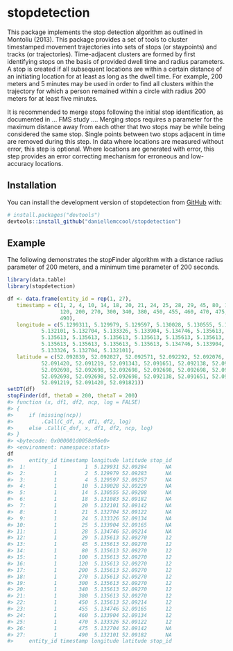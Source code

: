 
<!-- README.md is generated from README.Rmd. Please edit that file -->

# stopdetection

<!-- badges: start -->
<!-- badges: end -->

This package implements the stop detection algorithm as outlined in
Montoliu (2013). This package provides a set of tools to cluster
timestamped movement trajectories into sets of stops (or staypoints) and
tracks (or trajectories). Time-adjacent clusters are formed by first
identifying stops on the basis of provided dwell time and radius
parameters. A stop is created if all subsequent locations are within a
certain distance of an initiating location for at least as long as the
dwell time. For example, 200 meters and 5 minutes may be used in order
to find all clusters within the trajectory for which a person remained
within a circle with radius 200 meters for at least five minutes.

It is recommended to merge stops following the initial stop
identification, as documented in … FMS study …. Merging stops requires a
parameter for the maximum distance away from each other that two stops
may be while being considered the same stop. Single points between two
stops adjacent in time are removed during this step. In data where
locations are measured without error, this step is optional. Where
locations are generated with error, this step provides an error
correcting mechanism for erroneous and low-accuracy locations.

## Installation

You can install the development version of stopdetection from
[GitHub](https://github.com/) with:

``` r
# install.packages("devtools")
devtools::install_github("daniellemccool/stopdetection")
```

## Example

The following demonstrates the stopFinder algorithm with a distance
radius parameter of 200 meters, and a minimum time parameter of 200
seconds.

``` r
library(data.table)
library(stopdetection)

df <- data.frame(entity_id = rep(1, 27),
   timestamp = c(1, 2, 4, 10, 14, 18, 20, 21, 24, 25, 28, 29, 45, 80, 100,
                 120, 200, 270, 300, 340, 380, 450, 455, 460, 470, 475,
                 490),
   longitude = c(5.1299311, 5.129979, 5.129597, 5.130028, 5.130555, 5.131083,
           5.132101, 5.132704, 5.133326, 5.133904, 5.134746, 5.135613,
           5.135613, 5.135613, 5.135613, 5.135613, 5.135613, 5.135613,
           5.135613, 5.135613, 5.135613, 5.135613, 5.134746, 5.133904,
           5.133326, 5.132704, 5.132101),
   latitude = c(52.092839, 52.092827, 52.092571, 52.092292, 52.092076, 52.091821,
           52.091420, 52.091219, 52.091343, 52.091651, 52.092138, 52.092698,
           52.092698, 52.092698, 52.092698, 52.092698, 52.092698, 52.092698,
           52.092698, 52.092698, 52.092698, 52.092138, 52.091651, 52.091343,
           52.091219, 52.091420, 52.091821))
setDT(df)
stopFinder(df, thetaD = 200, thetaT = 200)
#> function (x, df1, df2, ncp, log = FALSE) 
#> {
#>     if (missing(ncp)) 
#>         .Call(C_df, x, df1, df2, log)
#>     else .Call(C_dnf, x, df1, df2, ncp, log)
#> }
#> <bytecode: 0x000001d0058e96e0>
#> <environment: namespace:stats>
df
#>     entity_id timestamp longitude latitude stop_id
#>  1:         1         1  5.129931 52.09284      NA
#>  2:         1         2  5.129979 52.09283      NA
#>  3:         1         4  5.129597 52.09257      NA
#>  4:         1        10  5.130028 52.09229      NA
#>  5:         1        14  5.130555 52.09208      NA
#>  6:         1        18  5.131083 52.09182      NA
#>  7:         1        20  5.132101 52.09142      NA
#>  8:         1        21  5.132704 52.09122      NA
#>  9:         1        24  5.133326 52.09134      NA
#> 10:         1        25  5.133904 52.09165      NA
#> 11:         1        28  5.134746 52.09214      NA
#> 12:         1        29  5.135613 52.09270      12
#> 13:         1        45  5.135613 52.09270      12
#> 14:         1        80  5.135613 52.09270      12
#> 15:         1       100  5.135613 52.09270      12
#> 16:         1       120  5.135613 52.09270      12
#> 17:         1       200  5.135613 52.09270      12
#> 18:         1       270  5.135613 52.09270      12
#> 19:         1       300  5.135613 52.09270      12
#> 20:         1       340  5.135613 52.09270      12
#> 21:         1       380  5.135613 52.09270      12
#> 22:         1       450  5.135613 52.09214      12
#> 23:         1       455  5.134746 52.09165      12
#> 24:         1       460  5.133904 52.09134      12
#> 25:         1       470  5.133326 52.09122      12
#> 26:         1       475  5.132704 52.09142      NA
#> 27:         1       490  5.132101 52.09182      NA
#>     entity_id timestamp longitude latitude stop_id
```
